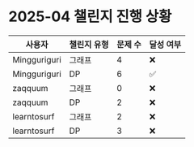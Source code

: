 # 2025-04 챌린지 진행 상황

| 사용자 | 챌린지 유형 | 문제 수 | 달성 여부 |
| ------ | ----------- | ------- | --------- |
| Mingguriguri | 그래프 | 4 | ❌ |
| Mingguriguri | DP | 6 | ✅ |
| zaqquum | 그래프 | 0 | ❌ |
| zaqquum | DP | 2 | ❌ |
| learntosurf | 그래프 | 2 | ❌ |
| learntosurf | DP | 3 | ❌ |
